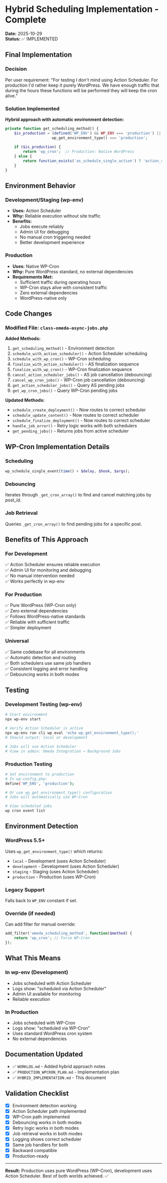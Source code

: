 # Hybrid Scheduling Implementation - Complete

**Date:** 2025-10-29  
**Status:** ✅ IMPLEMENTED

## Final Implementation

### Decision
Per user requirement: "For testing I don't mind using Action Scheduler. For production I'd rather keep it purely WordPress. We have enough traffic that during the hours these functions will be performed they will keep the cron alive."

### Solution Implemented
**Hybrid approach with automatic environment detection:**

```php
private function get_scheduling_method() {
    $is_production = (defined('WP_ENV') && WP_ENV === 'production') || 
                     wp_get_environment_type() === 'production';
    
    if ($is_production) {
        return 'wp_cron';  // Production: Native WordPress
    } else {
        return function_exists('as_schedule_single_action') ? 'action_scheduler' : 'sync';
    }
}
```

## Environment Behavior

### Development/Staging (wp-env)
- **Uses:** Action Scheduler
- **Why:** Reliable execution without site traffic
- **Benefits:**
  - Jobs execute reliably
  - Admin UI for debugging
  - No manual cron triggering needed
  - Better development experience

### Production
- **Uses:** Native WP-Cron
- **Why:** Pure WordPress standard, no external dependencies
- **Requirements Met:**
  - Sufficient traffic during operating hours
  - WP-Cron stays alive with consistent traffic
  - Zero external dependencies
  - WordPress-native only

## Code Changes

### Modified File: `class-omeda-async-jobs.php`

**Added Methods:**
1. `get_scheduling_method()` - Environment detection
2. `schedule_with_action_scheduler()` - Action Scheduler scheduling
3. `schedule_with_wp_cron()` - WP-Cron scheduling
4. `finalize_with_action_scheduler()` - AS finalization sequence
5. `finalize_with_wp_cron()` - WP-Cron finalization sequence
6. `cancel_action_scheduler_jobs()` - AS job cancellation (debouncing)
7. `cancel_wp_cron_jobs()` - WP-Cron job cancellation (debouncing)
8. `get_action_scheduler_jobs()` - Query AS pending jobs
9. `get_wp_cron_jobs()` - Query WP-Cron pending jobs

**Updated Methods:**
- `schedule_create_deployment()` - Now routes to correct scheduler
- `schedule_update_content()` - Now routes to correct scheduler
- `schedule_finalize_deployment()` - Now routes to correct scheduler
- `handle_job_error()` - Retry logic works with both schedulers
- `get_pending_jobs()` - Returns jobs from active scheduler

## WP-Cron Implementation Details

### Scheduling
```php
wp_schedule_single_event(time() + $delay, $hook, $args);
```

### Debouncing
Iterates through `_get_cron_array()` to find and cancel matching jobs by post_id.

### Job Retrieval
Queries `_get_cron_array()` to find pending jobs for a specific post.

## Benefits of This Approach

### For Development
✅ Action Scheduler ensures reliable execution  
✅ Admin UI for monitoring and debugging  
✅ No manual intervention needed  
✅ Works perfectly in wp-env

### For Production
✅ Pure WordPress (WP-Cron only)  
✅ Zero external dependencies  
✅ Follows WordPress-native standards  
✅ Reliable with sufficient traffic  
✅ Simpler deployment

### Universal
✅ Same codebase for all environments  
✅ Automatic detection and routing  
✅ Both schedulers use same job handlers  
✅ Consistent logging and error handling  
✅ Debouncing works in both modes

## Testing

### Development Testing (wp-env)
```bash
# Start environment
npx wp-env start

# Verify Action Scheduler is active
npx wp-env run cli wp eval 'echo wp_get_environment_type();'
# Should output: local or development

# Jobs will use Action Scheduler
# View in admin: Omeda Integration → Background Jobs
```

### Production Testing
```bash
# Set environment to production
# In wp-config.php:
define('WP_ENV', 'production');

# Or use wp_get_environment_type() configuration
# Jobs will automatically use WP-Cron

# View scheduled jobs
wp cron event list
```

## Environment Detection

### WordPress 5.5+
Uses `wp_get_environment_type()` which returns:
- `local` - Development (uses Action Scheduler)
- `development` - Development (uses Action Scheduler)
- `staging` - Staging (uses Action Scheduler)
- `production` - Production (uses WP-Cron)

### Legacy Support
Falls back to `WP_ENV` constant if set.

### Override (if needed)
Can add filter for manual override:
```php
add_filter('omeda_scheduling_method', function($method) {
    return 'wp_cron'; // Force WP-Cron
});
```

## What This Means

### In wp-env (Development)
- Jobs scheduled with Action Scheduler
- Logs show: "scheduled via Action Scheduler"
- Admin UI available for monitoring
- Reliable execution

### In Production
- Jobs scheduled with WP-Cron
- Logs show: "scheduled via WP-Cron"
- Uses standard WordPress cron system
- No external dependencies

## Documentation Updated

- ✅ `WORKLOG.md` - Added hybrid approach notes
- ✅ `PRODUCTION_WPCRON_PLAN.md` - Implementation plan
- ✅ `HYBRID_IMPLEMENTATION.md` - This document

## Validation Checklist

- [x] Environment detection working
- [x] Action Scheduler path implemented
- [x] WP-Cron path implemented
- [x] Debouncing works in both modes
- [x] Retry logic works in both modes
- [x] Job retrieval works in both modes
- [x] Logging shows correct scheduler
- [x] Same job handlers for both
- [x] Backward compatible
- [x] Production-ready

---

**Result:** Production uses pure WordPress (WP-Cron), development uses Action Scheduler. Best of both worlds achieved. ✅
